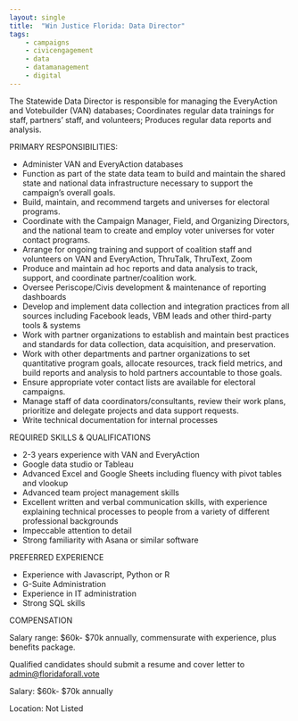 ```yaml
---
layout: single
title:  "Win Justice Florida: Data Director"
tags: 
    - campaigns
    - civicengagement
    - data
    - datamanagement
    - digital
---
```

The Statewide Data Director is responsible for managing the EveryAction and Votebuilder (VAN) databases; Coordinates regular data trainings for staff, partners’ staff, and volunteers; Produces regular data reports and analysis.

PRIMARY RESPONSIBILITIES:
* Administer VAN and EveryAction databases
* Function as part of the state data team to build and maintain the shared state and national data infrastructure necessary to support the campaign’s overall goals.
* Build, maintain, and recommend targets and universes for electoral programs.
* Coordinate with the Campaign Manager, Field, and Organizing Directors, and the national team to create and employ voter universes for voter contact programs.
* Arrange for ongoing training and support of coalition staff and volunteers on VAN and EveryAction, ThruTalk, ThruText, Zoom 
* Produce and maintain ad hoc reports and data analysis to track, support, and coordinate partner/coalition work.
* Oversee Periscope/Civis development & maintenance of reporting dashboards 
* Develop and implement data collection and integration practices from all sources including Facebook leads, VBM leads and other third-party tools & systems
* Work with partner organizations to establish and maintain best practices and standards for data collection, data acquisition, and preservation.
* Work with other departments and partner organizations to set quantitative program goals, allocate resources, track field metrics, and build reports and analysis to hold partners accountable to those goals.
* Ensure appropriate voter contact lists are available for electoral campaigns.
* Manage staff of data coordinators/consultants, review their work plans, prioritize and delegate projects and data support requests.
* Write technical documentation for internal processes

REQUIRED SKILLS & QUALIFICATIONS
* 2-3 years experience with VAN and EveryAction
* Google data studio or Tableau
* Advanced Excel and Google Sheets including fluency with pivot tables and vlookup
* Advanced team project management skills
* Excellent written and verbal communication skills, with experience explaining technical processes to people from a variety of different professional backgrounds
* Impeccable attention to detail
* Strong familiarity with Asana or similar software

PREFERRED EXPERIENCE
* Experience with Javascript, Python or R
* G-Suite Administration
* Experience in IT administration
* Strong SQL skills


COMPENSATION

Salary range: $60k- $70k annually, commensurate with experience, plus benefits package. 

Qualified candidates should submit a resume and cover letter to admin@floridaforall.vote 


Salary: $60k- $70k annually

Location: Not Listed
